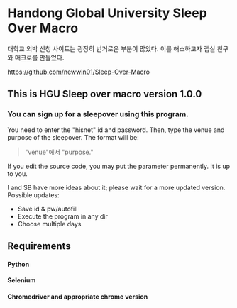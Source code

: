# Handong Global University Sleep Over Macro

대학교 외박 신청 사이트는 굉장히 번거로운 부분이 많았다. 이를 해소하고자 랩실 친구와 매크로를 만들었다. 

https://github.com/newwin01/Sleep-Over-Macro

## This is HGU Sleep over macro version 1.0.0

### You can sign up for a sleepover using this program. 

You need to enter the "hisnet" id and password. Then, type the venue and purpose of the sleepover. 
The format will be:
> "venue"에서 "purpose."

If you edit the source code, you may put the parameter permanently. It is up to you. 

I and SB have more ideas about it; please wait for a more updated version.
Possible updates:
* Save id & pw/autofill
* Execute the program in any dir
* Choose multiple days

## Requirements

#### Python
#### Selenium
#### Chromedriver and appropriate chrome version